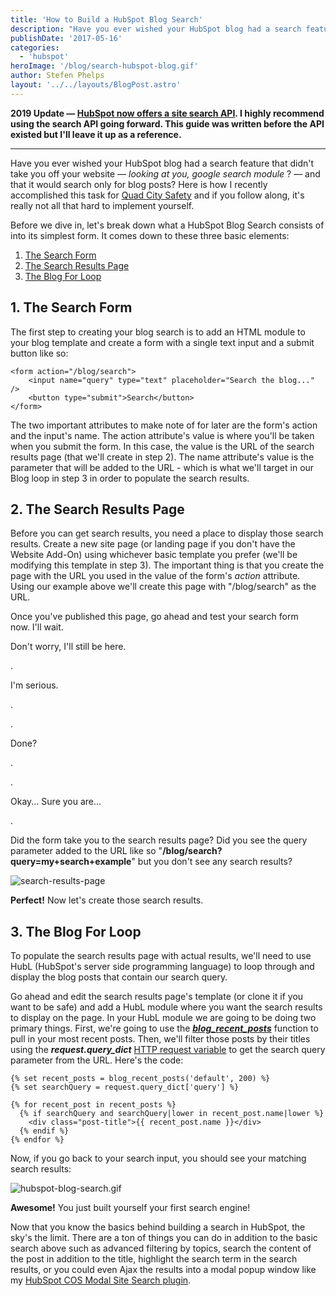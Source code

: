 ```yaml
---
title: 'How to Build a HubSpot Blog Search'
description: "Have you ever wished your HubSpot blog had a search feature that didn't take you off your website — _looking at you, google search module_ ? — and that it would search only for blog posts? Here is how I recently accomplished this task"
publishDate: '2017-05-16'
categories:
  - 'hubspot'
heroImage: '/blog/search-hubspot-blog.gif'
author: Stefen Phelps
layout: '../../layouts/BlogPost.astro'
---
```


**2019 Update — [HubSpot now offers a site search API](https://developers.hubspot.com/docs/methods/content/search-for-content). I highly recommend using the search API going forward. This guide was written before the API existed but I'll leave it up as a reference.**

---

Have you ever wished your HubSpot blog had a search feature that didn't take you off your website — *looking at you, google search module* ? — and that it would search only for blog posts? Here is how I recently accomplished this task for [Quad City Safety](https://www.quadcitysafety.com/) and if you follow along, it's really not all that hard to implement yourself.

Before we dive in, let's break down what a HubSpot Blog Search consists of into its simplest form. It comes down to these three basic elements:

1. [The Search Form](#search-form)
2. [The Search Results Page](#search-results-page)
3. [The Blog For Loop](#blog-for-loop)

## 1\. The Search Form

The first step to creating your blog search is to add an HTML module to your blog template and create a form with a single text input and a submit button like so:

```
<form action="/blog/search">
    <input name="query" type="text" placeholder="Search the blog..." />
    <button type="submit">Search</button>
</form>
```

The two important attributes to make note of for later are the form's action and the input's name. The action attribute's value is where you'll be taken when you submit the form. In this case, the value is the URL of the search results page (that we'll create in step 2). The name attribute's value is the parameter that will be added to the URL - which is what we'll target in our Blog loop in step 3 in order to populate the search results.

## 2\. The Search Results Page

Before you can get search results, you need a place to display those search results. Create a new site page (or landing page if you don't have the Website Add-On) using whichever basic template you prefer (we'll be modifying this template in step 3). The important thing is that you create the page with the URL you used in the value of the form's *action* attribute. Using our example above we'll create this page with "/blog/search" as the URL.

Once you've published this page, go ahead and test your search form now. I'll wait.

Don't worry, I'll still be here.

.

I'm serious.

.

.

Done?

.

.

Okay... Sure you are...

.

Did the form take you to the search results page? Did you see the query parameter added to the URL like so "**/blog/search?query=my+search+example**" but you don't see any search results?

![search-results-page](/blog/search-results-page.png)

**Perfect!** Now let's create those search results.

## 3\. The Blog For Loop

To populate the search results page with actual results, we'll need to use HubL (HubSpot's server side programming language) to loop through and display the blog posts that contain our search query.

Go ahead and edit the search results page's template (or clone it if you want to be safe) and add a HubL module where you want the search results to display on the page. In your HubL module we are going to be doing two primary things. First, we're going to use the **_[blog_recent_posts](https://designers.hubspot.com/en/docs/hubl/hubl-supported-functions#blog-recent-posts)_** function to pull in your most recent posts. Then, we'll filter those posts by their titles using the **_request.query_dict_** [HTTP request variable](https://designers.hubspot.com/docs/hubl/hubl-supported-variables#http-request-variables) to get the search query parameter from the URL. Here's the code:

```
{% set recent_posts = blog_recent_posts('default', 200) %}
{% set searchQuery = request.query_dict['query'] %}

{% for recent_post in recent_posts %}
  {% if searchQuery and searchQuery|lower in recent_post.name|lower %}
    <div class="post-title">{{ recent_post.name }}</div>
  {% endif %}
{% endfor %}
```

Now, if you go back to your search input, you should see your matching search results:

![hubspot-blog-search.gif](/blog/hubspot-blog-search.gif)

**Awesome!** You just built yourself your first search engine!

Now that you know the basics behind building a search in HubSpot, the sky's the limit. There are a ton of things you can do in addition to the basic search above such as advanced filtering by topics, search the content of the post in addition to the title, highlight the search term in the search results, or you could even Ajax the results into a modal popup window like my [HubSpot COS Modal Site Search plugin](https://github.com/growwithsms/HubSpot-COS-Site-Search).
